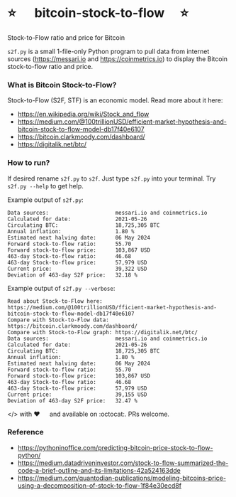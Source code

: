 # :star:   bitcoin-stock-to-flow  :star:
Stock-to-Flow ratio and price for Bitcoin

`s2f.py` is a small 1-file-only Python program to pull data from internet sources (https://messari.io and https://coinmetrics.io) to display the Bitcoin stock-to-flow ratio and price. 

### What is Bitcoin Stock-to-Flow?
Stock-to-Flow (S2F, STF) is an economic model. Read more about it here:
- https://en.wikipedia.org/wiki/Stock_and_flow
- https://medium.com/@100trillionUSD/efficient-market-hypothesis-and-bitcoin-stock-to-flow-model-db17f40e6107
- https://bitcoin.clarkmoody.com/dashboard/
- https://digitalik.net/btc/

### How to run?

If desired rename `s2f.py` to `s2f`. Just type `s2f.py` into your terminal. Try `s2f.py --help` to get help.

Example output of `s2f.py`:

```
Data sources:                     messari.io and coinmetrics.io
Calculated for date:              2021-05-26
Circulating BTC:                  18,725,305 BTC
Annual inflation:                 1.80 %
Estimated next halving date:      06 May 2024
Forward stock-to-flow ratio:      55.70
Forward stock-to-flow price:      103,867 USD
463-day Stock-to-flow ratio:      46.68
463-day Stock-to-flow price:      57,979 USD
Current price:                    39,322 USD
Deviation of 463-day S2F price:   32.18 %
```

Example output of `s2f.py --verbose`:

```
Read about Stock-to-Flow here:    https://medium.com/@100trillionUSD/fficient-market-hypothesis-and-bitcoin-stock-to-flow-model-db17f40e6107
Compare with Stock-to-Flow data:  https://bitcoin.clarkmoody.com/dashboard/
Compare with Stock-to-Flow graph: https://digitalik.net/btc/
Data sources:                     messari.io and coinmetrics.io
Calculated for date:              2021-05-26
Circulating BTC:                  18,725,305 BTC
Annual inflation:                 1.80 %
Estimated next halving date:      06 May 2024
Forward stock-to-flow ratio:      55.70
Forward stock-to-flow price:      103,867 USD
463-day Stock-to-flow ratio:      46.68
463-day Stock-to-flow price:      57,979 USD
Current price:                    39,155 USD
Deviation of 463-day S2F price:   32.47 %
```

</> with :heart:   and available on :octocat:. PRs welcome.


### Reference
- https://pythoninoffice.com/predicting-bitcoin-price-stock-to-flow-python/
- https://medium.datadriveninvestor.com/stock-to-flow-summarized-the-code-a-brief-outline-and-its-limitations-42a524163dde
- https://medium.com/quantodian-publications/modeling-bitcoins-price-using-a-decomposition-of-stock-to-flow-1f84e30ecd8f

